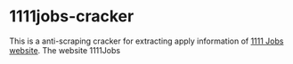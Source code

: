 # 1111jobs-cracker
This is a anti-scraping cracker for extracting apply information of [1111 Jobs website](https://1111.com.tw). The website 1111Jobs 
